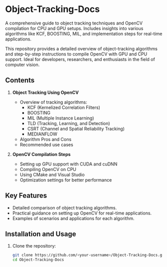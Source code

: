 # Object-Tracking-Docs
A comprehensive guide to object tracking techniques and OpenCV compilation for CPU and GPU setups. Includes insights into various algorithms like KCF, BOOSTING, MIL, and implementation steps for real-time applications.

This repository provides a detailed overview of object-tracking algorithms and step-by-step instructions to compile OpenCV with GPU and CPU support. Ideal for developers, researchers, and enthusiasts in the field of computer vision.

## Contents
1. **Object Tracking Using OpenCV**  
   - Overview of tracking algorithms:
     - KCF (Kernelized Correlation Filters)
     - BOOSTING
     - MIL (Multiple Instance Learning)
     - TLD (Tracking, Learning, and Detection)
     - CSRT (Channel and Spatial Reliability Tracking)
     - MEDIANFLOW
   - Algorithm Pros and Cons
   - Recommended use cases

2. **OpenCV Compilation Steps**  
   - Setting up GPU support with CUDA and cuDNN
   - Compiling OpenCV on CPU
   - Using CMake and Visual Studio
   - Optimization settings for better performance

## Key Features
- Detailed comparison of object tracking algorithms.
- Practical guidance on setting up OpenCV for real-time applications.
- Examples of scenarios and applications for each algorithm.

## Installation and Usage
1. Clone the repository:
   ```bash
   git clone https://github.com/<your-username>/Object-Tracking-Docs.git
   cd Object-Tracking-Docs
